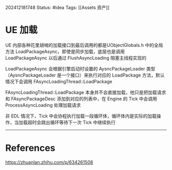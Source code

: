 202412181748
Status: #idea
Tags: [[Assets 资产]]
# UE 加载
UE 内部各种花里胡哨的加载接口到最后调用的都是UObjectGlobals.h 中的全局方法 LoadPackageAsync，即使是同步加载，底层也是调用 LoadPackageAsync 以后通过 FlushAsyncLoading 阻塞主线程实现的

LoadPackageAsync 会根据引擎启动时设置的 AysncPackageLoader 类型（AysncPackageLoader 是一个接口）来执行对应的 LoadPackage 方法，默认情况下会调用 FAsyncLoadingThread::LoadPackage

FAsyncLoadingThread::LoadPackage 本身并不会直接加载，他只是把加载请求和 FAsyncPackageDesc 添加到对应的列表中，在 Engine 的 Tick 中会调用 ProcessAsyncLoading 处理加载请求

非 EDL 情况下，Tick 中会协程执行加载一段循环体，循环体内是实际的加载操作，当加载超时会跳出循环等待下一次 Tick 中继续执行



---
# References
https://zhuanlan.zhihu.com/p/634261508